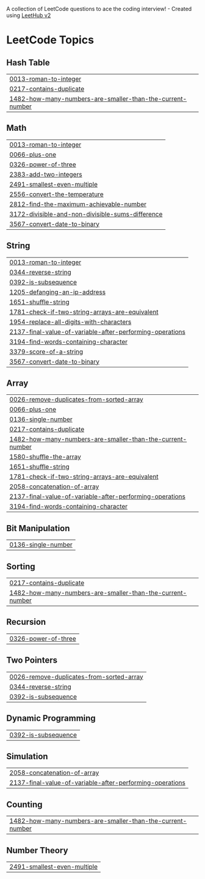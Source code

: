 A collection of LeetCode questions to ace the coding interview! - Created using [LeetHub v2](https://github.com/arunbhardwaj/LeetHub-2.0)
<!---LeetCode Topics Start-->
# LeetCode Topics
## Hash Table
|  |
| ------- |
| [0013-roman-to-integer](https://github.com/AnasMohammed212/Solved-LeetCode-Problems/tree/master/0013-roman-to-integer) |
| [0217-contains-duplicate](https://github.com/AnasMohammed212/Solved-LeetCode-Problems/tree/master/0217-contains-duplicate) |
| [1482-how-many-numbers-are-smaller-than-the-current-number](https://github.com/AnasMohammed212/Solved-LeetCode-Problems/tree/master/1482-how-many-numbers-are-smaller-than-the-current-number) |
## Math
|  |
| ------- |
| [0013-roman-to-integer](https://github.com/AnasMohammed212/Solved-LeetCode-Problems/tree/master/0013-roman-to-integer) |
| [0066-plus-one](https://github.com/AnasMohammed212/Solved-LeetCode-Problems/tree/master/0066-plus-one) |
| [0326-power-of-three](https://github.com/AnasMohammed212/Solved-LeetCode-Problems/tree/master/0326-power-of-three) |
| [2383-add-two-integers](https://github.com/AnasMohammed212/Solved-LeetCode-Problems/tree/master/2383-add-two-integers) |
| [2491-smallest-even-multiple](https://github.com/AnasMohammed212/Solved-LeetCode-Problems/tree/master/2491-smallest-even-multiple) |
| [2556-convert-the-temperature](https://github.com/AnasMohammed212/Solved-LeetCode-Problems/tree/master/2556-convert-the-temperature) |
| [2812-find-the-maximum-achievable-number](https://github.com/AnasMohammed212/Solved-LeetCode-Problems/tree/master/2812-find-the-maximum-achievable-number) |
| [3172-divisible-and-non-divisible-sums-difference](https://github.com/AnasMohammed212/Solved-LeetCode-Problems/tree/master/3172-divisible-and-non-divisible-sums-difference) |
| [3567-convert-date-to-binary](https://github.com/AnasMohammed212/Solved-LeetCode-Problems/tree/master/3567-convert-date-to-binary) |
## String
|  |
| ------- |
| [0013-roman-to-integer](https://github.com/AnasMohammed212/Solved-LeetCode-Problems/tree/master/0013-roman-to-integer) |
| [0344-reverse-string](https://github.com/AnasMohammed212/Solved-LeetCode-Problems/tree/master/0344-reverse-string) |
| [0392-is-subsequence](https://github.com/AnasMohammed212/Solved-LeetCode-Problems/tree/master/0392-is-subsequence) |
| [1205-defanging-an-ip-address](https://github.com/AnasMohammed212/Solved-LeetCode-Problems/tree/master/1205-defanging-an-ip-address) |
| [1651-shuffle-string](https://github.com/AnasMohammed212/Solved-LeetCode-Problems/tree/master/1651-shuffle-string) |
| [1781-check-if-two-string-arrays-are-equivalent](https://github.com/AnasMohammed212/Solved-LeetCode-Problems/tree/master/1781-check-if-two-string-arrays-are-equivalent) |
| [1954-replace-all-digits-with-characters](https://github.com/AnasMohammed212/Solved-LeetCode-Problems/tree/master/1954-replace-all-digits-with-characters) |
| [2137-final-value-of-variable-after-performing-operations](https://github.com/AnasMohammed212/Solved-LeetCode-Problems/tree/master/2137-final-value-of-variable-after-performing-operations) |
| [3194-find-words-containing-character](https://github.com/AnasMohammed212/Solved-LeetCode-Problems/tree/master/3194-find-words-containing-character) |
| [3379-score-of-a-string](https://github.com/AnasMohammed212/Solved-LeetCode-Problems/tree/master/3379-score-of-a-string) |
| [3567-convert-date-to-binary](https://github.com/AnasMohammed212/Solved-LeetCode-Problems/tree/master/3567-convert-date-to-binary) |
## Array
|  |
| ------- |
| [0026-remove-duplicates-from-sorted-array](https://github.com/AnasMohammed212/Solved-LeetCode-Problems/tree/master/0026-remove-duplicates-from-sorted-array) |
| [0066-plus-one](https://github.com/AnasMohammed212/Solved-LeetCode-Problems/tree/master/0066-plus-one) |
| [0136-single-number](https://github.com/AnasMohammed212/Solved-LeetCode-Problems/tree/master/0136-single-number) |
| [0217-contains-duplicate](https://github.com/AnasMohammed212/Solved-LeetCode-Problems/tree/master/0217-contains-duplicate) |
| [1482-how-many-numbers-are-smaller-than-the-current-number](https://github.com/AnasMohammed212/Solved-LeetCode-Problems/tree/master/1482-how-many-numbers-are-smaller-than-the-current-number) |
| [1580-shuffle-the-array](https://github.com/AnasMohammed212/Solved-LeetCode-Problems/tree/master/1580-shuffle-the-array) |
| [1651-shuffle-string](https://github.com/AnasMohammed212/Solved-LeetCode-Problems/tree/master/1651-shuffle-string) |
| [1781-check-if-two-string-arrays-are-equivalent](https://github.com/AnasMohammed212/Solved-LeetCode-Problems/tree/master/1781-check-if-two-string-arrays-are-equivalent) |
| [2058-concatenation-of-array](https://github.com/AnasMohammed212/Solved-LeetCode-Problems/tree/master/2058-concatenation-of-array) |
| [2137-final-value-of-variable-after-performing-operations](https://github.com/AnasMohammed212/Solved-LeetCode-Problems/tree/master/2137-final-value-of-variable-after-performing-operations) |
| [3194-find-words-containing-character](https://github.com/AnasMohammed212/Solved-LeetCode-Problems/tree/master/3194-find-words-containing-character) |
## Bit Manipulation
|  |
| ------- |
| [0136-single-number](https://github.com/AnasMohammed212/Solved-LeetCode-Problems/tree/master/0136-single-number) |
## Sorting
|  |
| ------- |
| [0217-contains-duplicate](https://github.com/AnasMohammed212/Solved-LeetCode-Problems/tree/master/0217-contains-duplicate) |
| [1482-how-many-numbers-are-smaller-than-the-current-number](https://github.com/AnasMohammed212/Solved-LeetCode-Problems/tree/master/1482-how-many-numbers-are-smaller-than-the-current-number) |
## Recursion
|  |
| ------- |
| [0326-power-of-three](https://github.com/AnasMohammed212/Solved-LeetCode-Problems/tree/master/0326-power-of-three) |
## Two Pointers
|  |
| ------- |
| [0026-remove-duplicates-from-sorted-array](https://github.com/AnasMohammed212/Solved-LeetCode-Problems/tree/master/0026-remove-duplicates-from-sorted-array) |
| [0344-reverse-string](https://github.com/AnasMohammed212/Solved-LeetCode-Problems/tree/master/0344-reverse-string) |
| [0392-is-subsequence](https://github.com/AnasMohammed212/Solved-LeetCode-Problems/tree/master/0392-is-subsequence) |
## Dynamic Programming
|  |
| ------- |
| [0392-is-subsequence](https://github.com/AnasMohammed212/Solved-LeetCode-Problems/tree/master/0392-is-subsequence) |
## Simulation
|  |
| ------- |
| [2058-concatenation-of-array](https://github.com/AnasMohammed212/Solved-LeetCode-Problems/tree/master/2058-concatenation-of-array) |
| [2137-final-value-of-variable-after-performing-operations](https://github.com/AnasMohammed212/Solved-LeetCode-Problems/tree/master/2137-final-value-of-variable-after-performing-operations) |
## Counting
|  |
| ------- |
| [1482-how-many-numbers-are-smaller-than-the-current-number](https://github.com/AnasMohammed212/Solved-LeetCode-Problems/tree/master/1482-how-many-numbers-are-smaller-than-the-current-number) |
## Number Theory
|  |
| ------- |
| [2491-smallest-even-multiple](https://github.com/AnasMohammed212/Solved-LeetCode-Problems/tree/master/2491-smallest-even-multiple) |
<!---LeetCode Topics End-->